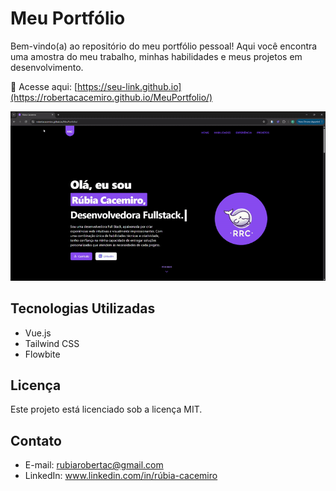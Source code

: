 # Meu Portfólio

Bem-vindo(a) ao repositório do meu portfólio pessoal! 
Aqui você encontra uma amostra do meu trabalho, minhas habilidades e meus projetos em desenvolvimento.

🔗 Acesse aqui: [https://seu-link.github.io](https://robertacacemiro.github.io/MeuPortfolio/)

![Demonstração do Portfólio](https://github.com/RobertaCacemiro/MeuPortfolio/raw/master/src/assets/demo.gif)

## Tecnologias Utilizadas

- Vue.js 
- Tailwind CSS 
- Flowbite

## Licença
Este projeto está licenciado sob a licença MIT.

## Contato
- E-mail: rubiarobertac@gmail.com
- LinkedIn: www.linkedin.com/in/rúbia-cacemiro
